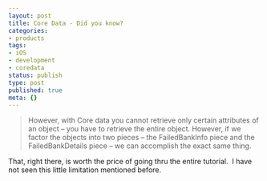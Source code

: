 ```yaml
---
layout: post
title: Core Data - Did you know?
categories:
- products
tags:
- iOS
- development
- coredata
status: publish
type: post
published: true
meta: {}
---
```


>However, with Core data you cannot retrieve only certain attributes of an object – you have to retrieve the entire object. However, if we factor the objects into two pieces – the FailedBankInfo piece and the FailedBankDetails piece – we can accomplish the exact same thing.




That, right there, is worth the price of going thru the entire tutorial.  I have not seen this little limitation mentioned before.

 
